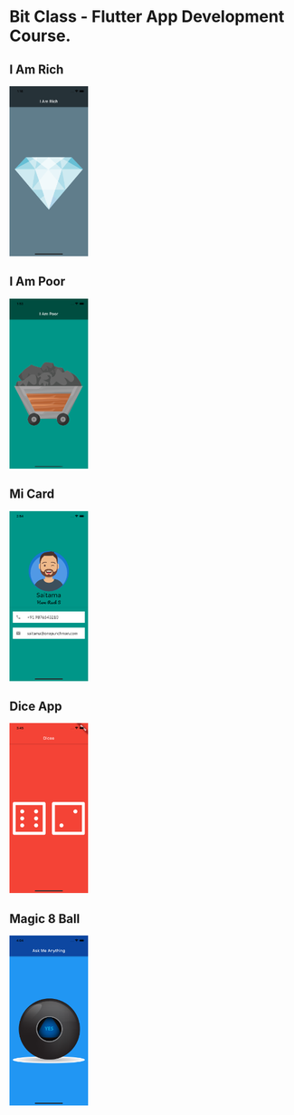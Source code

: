# Bit Class - Flutter App Development Course.

## I Am Rich

<a target="_blank" href="https://github.com/vabym8/Bit_Class_Flutter/tree/master/i_am_rich"></a>

<img src="i_am_rich/screenshots/screenshot_001.png" style='height: 300px'>  


## I Am Poor

<a target="_blank" href="https://github.com/vabym8/Bit_Class_Flutter/tree/master/i_am_poor"></a>

<img src="i_am_poor/screenshots/screenshot_001.png" style='height: 300px'>

## Mi Card

<a target="_blank" href="https://github.com/vabym8/Bit_Class_Flutter/tree/master/mi_card"></a>

<img src="mi_card/screenshots/screenshot_001.png" style='height: 300px'>

## Dice App

<a target="_blank" href="https://github.com/vabym8/Bit_Class_Flutter/tree/master/dice_app"></a>

<img src="dice_app/screenshots/screenshot_001.png" style='height: 300px'>

## Magic 8 Ball

<a target="_blank" href="https://github.com/vabym8/Bit_Class_Flutter/tree/master/magic_8_ball"></a>

<img src="magic_8_ball/screenshots/screenshot_001.png" style='height: 300px'>
